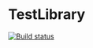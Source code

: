 # TestLibrary

[![Build status](https://ci.appveyor.com/api/projects/status/nkka22as6e4mpcnesh3o/branch/master)](https://ci.appveyor.com/project/mrtkyz/TestLibrary/branch/master)
